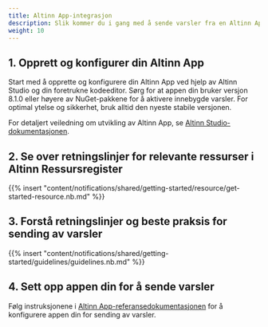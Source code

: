 ```yaml
---
title: Altinn App-integrasjon
description: Slik kommer du i gang med å sende varsler fra en Altinn App.
weight: 10
---
```


## 1. Opprett og konfigurer din Altinn App

Start med å opprette og konfigurere din Altinn App ved hjelp av Altinn Studio og din foretrukne kodeeditor.
Sørg for at appen din bruker versjon 8.1.0 eller høyere av NuGet-pakkene for å aktivere innebygde varsler.
For optimal ytelse og sikkerhet, bruk alltid den nyeste stabile versjonen.

For detaljert veiledning om utvikling av Altinn App, se [Altinn Studio-dokumentasjonen](/nb/altinn-studio).

## 2. Se over retningslinjer for relevante ressurser i Altinn Ressursregister

{{% insert "content/notifications/shared/getting-started/resource/get-started-resource.nb.md" %}}

## 3. Forstå retningslinjer og beste praksis for sending av varsler

{{% insert "content/notifications/shared/getting-started/guidelines/guidelines.nb.md" %}}

## 4. Sett opp appen din for å sende varsler

Følg instruksjonene i [Altinn App-referansedokumentasjonen](/nb/altinn-studio/v8/reference/logic/notifications/) for å konfigurere appen din for sending av varsler.